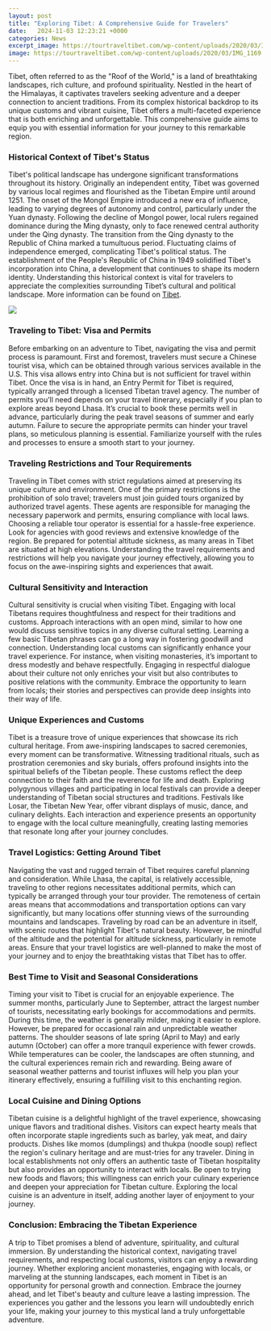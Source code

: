 ```yaml
---
layout: post
title: "Exploring Tibet: A Comprehensive Guide for Travelers"
date:   2024-11-03 12:23:21 +0000
categories: News
excerpt_image: https://tourtraveltibet.com/wp-content/uploads/2020/03/IMG_1169.JPG
image: https://tourtraveltibet.com/wp-content/uploads/2020/03/IMG_1169.JPG
---
```


Tibet, often referred to as the "Roof of the World," is a land of breathtaking landscapes, rich culture, and profound spirituality. Nestled in the heart of the Himalayas, it captivates travelers seeking adventure and a deeper connection to ancient traditions. From its complex historical backdrop to its unique customs and vibrant cuisine, Tibet offers a multi-faceted experience that is both enriching and unforgettable. This comprehensive guide aims to equip you with essential information for your journey to this remarkable region.
### Historical Context of Tibet's Status
Tibet's political landscape has undergone significant transformations throughout its history. Originally an independent entity, Tibet was governed by various local regimes and flourished as the Tibetan Empire until around 1251. The onset of the Mongol Empire introduced a new era of influence, leading to varying degrees of autonomy and control, particularly under the Yuan dynasty. Following the decline of Mongol power, local rulers regained dominance during the Ming dynasty, only to face renewed central authority under the Qing dynasty.
The transition from the Qing dynasty to the Republic of China marked a tumultuous period. Fluctuating claims of independence emerged, complicating Tibet's political status. The establishment of the People's Republic of China in 1949 solidified Tibet's incorporation into China, a development that continues to shape its modern identity. Understanding this historical context is vital for travelers to appreciate the complexities surrounding Tibet’s cultural and political landscape. More information can be found on [Tibet](https://fr.edu.vn/en/Tibet).

![](https://tourtraveltibet.com/wp-content/uploads/2020/03/IMG_1169.JPG)
### Traveling to Tibet: Visa and Permits
Before embarking on an adventure to Tibet, navigating the visa and permit process is paramount. First and foremost, travelers must secure a Chinese tourist visa, which can be obtained through various services available in the U.S. This visa allows entry into China but is not sufficient for travel within Tibet. Once the visa is in hand, an Entry Permit for Tibet is required, typically arranged through a licensed Tibetan travel agency.
The number of permits you’ll need depends on your travel itinerary, especially if you plan to explore areas beyond Lhasa. It’s crucial to book these permits well in advance, particularly during the peak travel seasons of summer and early autumn. Failure to secure the appropriate permits can hinder your travel plans, so meticulous planning is essential. Familiarize yourself with the rules and processes to ensure a smooth start to your journey.
### Traveling Restrictions and Tour Requirements
Traveling in Tibet comes with strict regulations aimed at preserving its unique culture and environment. One of the primary restrictions is the prohibition of solo travel; travelers must join guided tours organized by authorized travel agents. These agents are responsible for managing the necessary paperwork and permits, ensuring compliance with local laws.
Choosing a reliable tour operator is essential for a hassle-free experience. Look for agencies with good reviews and extensive knowledge of the region. Be prepared for potential altitude sickness, as many areas in Tibet are situated at high elevations. Understanding the travel requirements and restrictions will help you navigate your journey effectively, allowing you to focus on the awe-inspiring sights and experiences that await.
### Cultural Sensitivity and Interaction
Cultural sensitivity is crucial when visiting Tibet. Engaging with local Tibetans requires thoughtfulness and respect for their traditions and customs. Approach interactions with an open mind, similar to how one would discuss sensitive topics in any diverse cultural setting. Learning a few basic Tibetan phrases can go a long way in fostering goodwill and connection.
Understanding local customs can significantly enhance your travel experience. For instance, when visiting monasteries, it’s important to dress modestly and behave respectfully. Engaging in respectful dialogue about their culture not only enriches your visit but also contributes to positive relations with the community. Embrace the opportunity to learn from locals; their stories and perspectives can provide deep insights into their way of life.
### Unique Experiences and Customs
Tibet is a treasure trove of unique experiences that showcase its rich cultural heritage. From awe-inspiring landscapes to sacred ceremonies, every moment can be transformative. Witnessing traditional rituals, such as prostration ceremonies and sky burials, offers profound insights into the spiritual beliefs of the Tibetan people. These customs reflect the deep connection to their faith and the reverence for life and death.
Exploring polygynous villages and participating in local festivals can provide a deeper understanding of Tibetan social structures and traditions. Festivals like Losar, the Tibetan New Year, offer vibrant displays of music, dance, and culinary delights. Each interaction and experience presents an opportunity to engage with the local culture meaningfully, creating lasting memories that resonate long after your journey concludes.
### Travel Logistics: Getting Around Tibet
Navigating the vast and rugged terrain of Tibet requires careful planning and consideration. While Lhasa, the capital, is relatively accessible, traveling to other regions necessitates additional permits, which can typically be arranged through your tour provider. The remoteness of certain areas means that accommodations and transportation options can vary significantly, but many locations offer stunning views of the surrounding mountains and landscapes.
Traveling by road can be an adventure in itself, with scenic routes that highlight Tibet's natural beauty. However, be mindful of the altitude and the potential for altitude sickness, particularly in remote areas. Ensure that your travel logistics are well-planned to make the most of your journey and to enjoy the breathtaking vistas that Tibet has to offer.
### Best Time to Visit and Seasonal Considerations
Timing your visit to Tibet is crucial for an enjoyable experience. The summer months, particularly June to September, attract the largest number of tourists, necessitating early bookings for accommodations and permits. During this time, the weather is generally milder, making it easier to explore. However, be prepared for occasional rain and unpredictable weather patterns.
The shoulder seasons of late spring (April to May) and early autumn (October) can offer a more tranquil experience with fewer crowds. While temperatures can be cooler, the landscapes are often stunning, and the cultural experiences remain rich and rewarding. Being aware of seasonal weather patterns and tourist influxes will help you plan your itinerary effectively, ensuring a fulfilling visit to this enchanting region.
### Local Cuisine and Dining Options
Tibetan cuisine is a delightful highlight of the travel experience, showcasing unique flavors and traditional dishes. Visitors can expect hearty meals that often incorporate staple ingredients such as barley, yak meat, and dairy products. Dishes like momos (dumplings) and thukpa (noodle soup) reflect the region's culinary heritage and are must-tries for any traveler.
Dining in local establishments not only offers an authentic taste of Tibetan hospitality but also provides an opportunity to interact with locals. Be open to trying new foods and flavors; this willingness can enrich your culinary experience and deepen your appreciation for Tibetan culture. Exploring the local cuisine is an adventure in itself, adding another layer of enjoyment to your journey.
### Conclusion: Embracing the Tibetan Experience
A trip to Tibet promises a blend of adventure, spirituality, and cultural immersion. By understanding the historical context, navigating travel requirements, and respecting local customs, visitors can enjoy a rewarding journey. Whether exploring ancient monasteries, engaging with locals, or marveling at the stunning landscapes, each moment in Tibet is an opportunity for personal growth and connection.
Embrace the journey ahead, and let Tibet's beauty and culture leave a lasting impression. The experiences you gather and the lessons you learn will undoubtedly enrich your life, making your journey to this mystical land a truly unforgettable adventure.
